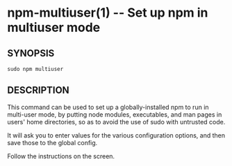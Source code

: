 npm-multiuser(1) -- Set up npm in multiuser mode
================================================

## SYNOPSIS

    sudo npm multiuser

## DESCRIPTION

This command can be used to set up a globally-installed npm
to run in multi-user mode, by putting node modules, executables,
and man pages in users' home directories, so as to avoid the use
of sudo with untrusted code.

It will ask you to enter values for the various configuration
options, and then save those to the global config.

Follow the instructions on the screen.
